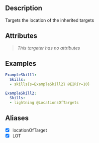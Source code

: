 ## Description
Targets the location of the inherited targets


## Attributes
>*This targeter has no attributes*


## Examples
```yaml
ExampleSkill1:
  Skills:
  - skills{s=ExampleSkill2} @EIR{r=10}

ExampleSkill2:
  Skills:
  - lightning @LocationsOfTargets
```


## Aliases
- [x] locationOfTarget
- [x] LOT